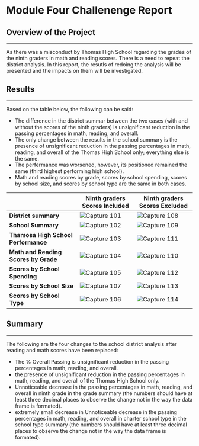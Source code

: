 # Module Four Challenenge Report

## Overview of the Project
---

As there was a misconduct by Thomas High School regarding the grades of the ninth graders in math and reading scores. There is a need to repeat the district analysis. In this report, the resutls of redoing the analysis will be presented and the impacts on them will be investigated. 

## Results
---
Based on the table below, the following can be said: 

- The difference in the district summar between the two cases (with and without the scores of the ninth graders) is unsignificant reduction in the passing percentages in math, reading, and overall. 
- The only change between the results in the school summary is the presence of unsignificant reduction in the passing percentages in math, reading, and overall of the Thomas High School only; everything else is the same. 
- The perfermance was worsened, however, its positioned remained the same (third highest performing high school).
- Math and reading scores by grade, scores by school spending, scores by school size, and scores by school type are the same in both cases. 

|  | Ninth graders Scores Included | Ninth graders Scores Excluded |
| --- | --- | --- |
| **District summary** | ![Capture 101](https://user-images.githubusercontent.com/59425631/126878385-f031703b-ebae-4516-b6d3-a2a1fff48f33.PNG) | ![Capture 108](https://user-images.githubusercontent.com/59425631/126886197-21d489b7-5097-400d-af37-16b85d27996e.PNG) |
| **School Summary** |![Capture 102](https://user-images.githubusercontent.com/59425631/126886026-af76b64b-24e2-4660-92df-9f67ce9a3cd9.PNG) | ![Capture 109](https://user-images.githubusercontent.com/59425631/126886231-027d37df-8a5c-431b-8706-d061b99e8d5d.PNG) | 
| **Thamosa High School Performance** | ![Capture 103](https://user-images.githubusercontent.com/59425631/126886040-d09b3ddc-33f4-4b25-beb6-1c3ca18d5983.PNG) | ![Capture 111](https://user-images.githubusercontent.com/59425631/126886269-482f9a83-7756-4817-8e98-f5005bd640da.PNG) |
| **Math and Reading Scores by Grade**| ![Capture 104](https://user-images.githubusercontent.com/59425631/126886053-7ecb3c58-553a-420d-98c1-a180c056e836.PNG) | ![Capture 110](https://user-images.githubusercontent.com/59425631/126886247-a68ca17e-d627-49b9-8d1a-9d181a4aab3f.PNG) | 
| **Scores by School Spending** | ![Capture 105](https://user-images.githubusercontent.com/59425631/126886100-d833bb6e-b43e-4e56-bdfd-675dda96c9e2.PNG) | ![Capture 112](https://user-images.githubusercontent.com/59425631/126886281-1998d18a-1e0c-4e31-a1f3-e6e7c101d53f.PNG) | 
| **Scores by School Size** | ![Capture 107](https://user-images.githubusercontent.com/59425631/126886168-ac65220c-c562-4019-9ba4-1ce909db6eaa.PNG) | ![Capture 113](https://user-images.githubusercontent.com/59425631/126886295-e06f4211-13d7-41d7-b4e8-a67275acb65b.PNG) | 
| **Scores by School Type** | ![Capture 106](https://user-images.githubusercontent.com/59425631/126886112-0c6f161e-d3d8-4602-a34b-b7f46dbfab02.PNG) | ![Capture 114](https://user-images.githubusercontent.com/59425631/126886308-a36faa48-4504-47b0-8c11-ef2af68e21d9.PNG) |

## Summary
---

The following are the four changes  to the school district analysis after reading and math scores have been replaced: 
- The % Overall Passing is unsignificant reduction in the passing percentages in math, reading, and overall.
- the presence of unsignificant reduction in the passing percentages in math, reading, and overall of the Thomas High School only.
- Unnoticeable decrease in the passing percentages in math, reading, and overall in ninth grade in the grade summary (the numbers should have at least three decimal places to observe the change not in the way the data frame is formated).
- extremely small decrease in Unnoticeable decrease in the passing percentages in math, reading, and overall in charter school type in the school type summary (the numbers should have at least three decimal places to observe the change not in the way the data frame is formated).
